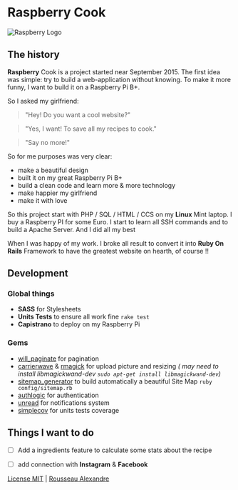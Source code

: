 Raspberry Cook
=========


![Raspberry Logo](https://raw.githubusercontent.com/RaspberryCook/website/master/app/assets/images/og_image.png)


The history
-----------------


**Raspberry** Cook is a project started near September 2015. The first idea was simple: try to build a web-application without knowing. To make it more funny, I want to build it on a Raspberry Pi B+.

So I asked my girlfriend:

>"Hey! Do you want a cool website?"

>"Yes, I want! To save all my recipes to cook."

>"Say no more!"


So for me purposes was very clear:


* make a beautiful design
* built it on my great Raspberry Pi B+
* build a clean code and learn more & more technology
* make happier my girlfriend
* make it with love

So this project start with PHP / SQL / HTML / CCS on my **Linux** Mint laptop. I buy a Raspberry PI for some Euro. I start to learn all SSH commands and to build a Apache Server. And I did all my best

When I was happy of my work. I broke all result to convert it into **Ruby On Rails** Framework to have the greatest website on hearth, of course !!


Development
-----------------------

### Global things

* **SASS** for Stylesheets
* **Units Tests** to ensure all work fine `rake test`
* **Capistrano** to deploy on my Raspberry Pi

### Gems

* [will_paginate](https://github.com/mislav/will_paginate) for pagination
* [carrierwave](https://github.com/carrierwaveuploader/carrierwave) & [rmagick](https://github.com/rmagick/rmagick) for upload picture and resizing *( may need to install libmagickwand-dev `sudo apt-get install libmagickwand-dev`)*
* [sitemap_generator](https://github.com/christianhellsten/sitemap-generator) to build automatically a beautiful Site Map `ruby config/sitemap.rb`
* [authlogic](https://github.com/binarylogic/authlogic) for authentication
* [unread](https://github.com/ledermann/unread) for notifications system
* [simplecov](https://github.com/colszowka/simplecov) for units tests coverage

Things I want to do
----------------------------

* [ ] Add a ingredients feature to calculate some stats about the recipe
* [ ] add connection with **Instagram** & **Facebook**


[License MIT](https://opensource.org/licenses/MIT) | [Rousseau Alexandre](https://github.com/madeindjs)


